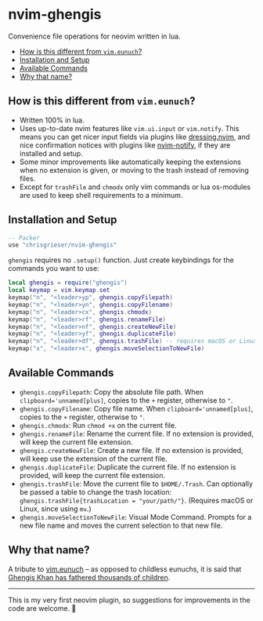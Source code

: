 # nvim-ghengis
Convenience file operations for neovim written in lua. 

<!--toc:start-->
- [How is this different from `vim.eunuch`?](#how-is-this-different-from-vimeunuch)
- [Installation and Setup](#installation-and-setup)
- [Available Commands](#available-commands)
- [Why that name?](#why-that-name)
<!--toc:end-->

## How is this different from `vim.eunuch`?
- Written 100% in lua.
- Uses up-to-date nvim features like `vim.ui.input` or `vim.notify`. This means you can get nicer input fields via plugins like [dressing.nvim](https://github.com/stevearc/dressing.nvim), and nice confirmation notices with plugins like [nvim-notify](https://github.com/rcarriga/nvim-notify), if they are installed and setup.
- Some minor improvements like automatically keeping the extensions when no extension is given, or moving to the trash instead of removing files.
- Except for `trashFile` and `chmodx` only vim commands or lua os-modules are used to keep shell requirements to a minimum. 

## Installation and Setup

```lua
-- Packer
use "chrisgrieser/nvim-ghengis"
```

`ghengis` requires no `.setup()` function. Just create keybindings for the commands you want to use:

```lua
local ghengis = require("ghengis")
local keymap = vim.keymap.set
keymap("n", "<leader>yp", ghengis.copyFilepath)
keymap("n", "<leader>yn", ghengis.copyFilename)
keymap("n", "<leader>cx", ghengis.chmodx)
keymap("n", "<leader>rf", ghengis.renameFile)
keymap("n", "<leader>nf", ghengis.createNewFile)
keymap("n", "<leader>yf", ghengis.duplicateFile)
keymap("n", "<leader>df", ghengis.trashFile) -- requires macOS or Linux `mv` command
keymap("x", "<leader>x", ghengis.moveSelectionToNewFile)
```

## Available Commands
- `ghengis.copyFilepath`: Copy the absolute file path. When `clipboard='unnamed[plus]`, copies to the `+` register, otherwise to `"`.
- `ghengis.copyFilename`: Copy file name. When `clipboard='unnamed[plus]`, copies to the `+` register, otherwise to `"`.
- `ghengis.chmodx`: Run `chmod +x` on the current file.
- `ghengis.renameFile`: Rename the current file. If no extension is provided, will keep the current file extension.
- `ghengis.createNewFile`: Create a new file. If no extension is provided, will keep use the extension of the current file.
- `ghengis.duplicateFile`: Duplicate the current file. If no extension is provided, will keep the current file extension.
- `ghengis.trashFile`: Move the current file to `$HOME/.Trash`. Can optionally be passed a table to change the trash location: `ghengis.trashFile{trashLocation = "your/path/"}`. (Requires macOS or Linux, since using `mv`.) 
- `ghengis.moveSelectionToNewFile`: Visual Mode Command. Prompts for a new file name and moves the current selection to that new file.

## Why that name?
A tribute to [vim.eunuch](https://github.com/tpope/vim-eunuch) – as opposed to childless eunuchs, it is said that [Ghengis Khan has fathered thousands of children](https://allthatsinteresting.com/genghis-khan-children).

---

This is my very first neovim plugin, so suggestions for improvements in the code are welcome. 🙏
